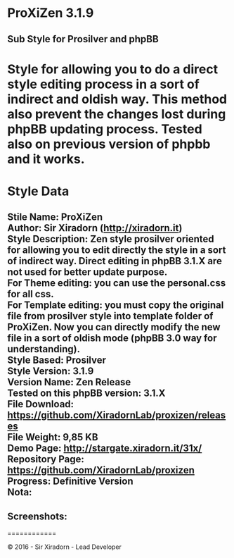 # ProXiZen 3.1.9
## Sub Style for Prosilver and phpBB
Style for allowing you to do a direct style editing process in a sort of indirect and oldish way.
This method also prevent the changes lost during phpBB updating process. Tested also on previous version of phpbb and it works.
============
# Style Data
**Stile Name:** ProXiZen  
**Author:** Sir Xiradorn (http://xiradorn.it)  
**Style Description:** Zen style prosilver oriented for allowing you to edit directly the style in a sort of indirect way. Direct editing in phpBB 3.1.X are not used for better update purpose.  
For Theme editing: you can use the personal.css for all css.  
For Template editing: you must copy the original file from prosilver style into template folder of ProXiZen. Now you can directly modify the **new** file in a sort of oldish mode (phpBB 3.0 way for understanding).  
**Style Based:** Prosilver  
**Style Version:** 3.1.9  
**Version Name:** Zen Release  
**Tested on this phpBB version:** 3.1.X  
**File Download:** https://github.com/XiradornLab/proxizen/releases  
**File Weight:** 9,85 KB  
**Demo Page:** http://stargate.xiradorn.it/31x/  
**Repository Page:** https://github.com/XiradornLab/proxizen  
**Progress:** Definitive Version  
**Nota:**  
---  

**Screenshots:**  
---  
============  

© 2016 - Sir Xiradorn - Lead Developer
